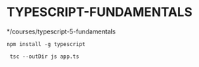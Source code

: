 TYPESCRIPT-FUNDAMENTALS
=======================
*/courses/typescript-5-fundamentals

```shell
npm install -g typescript
```

```shell
 tsc --outDir js app.ts
```

